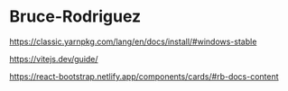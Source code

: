 # Bruce-Rodriguez

https://classic.yarnpkg.com/lang/en/docs/install/#windows-stable

https://vitejs.dev/guide/

https://react-bootstrap.netlify.app/components/cards/#rb-docs-content
